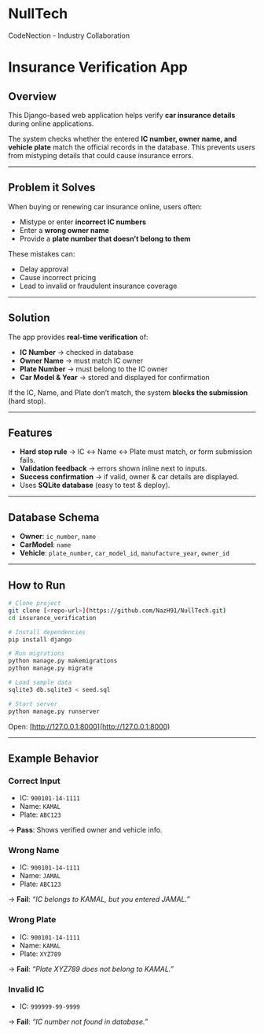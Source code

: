 # NullTech
CodeNection - Industry Collaboration

# Insurance Verification App

## Overview
This Django-based web application helps verify **car insurance details** during online applications.  

The system checks whether the entered **IC number, owner name, and vehicle plate** match the official records in the database. This prevents users from mistyping details that could cause insurance errors.  

---

## Problem it Solves
When buying or renewing car insurance online, users often:  
- Mistype or enter **incorrect IC numbers**  
- Enter a **wrong owner name**  
- Provide a **plate number that doesn’t belong to them**  

These mistakes can:  
- Delay approval  
- Cause incorrect pricing  
- Lead to invalid or fraudulent insurance coverage  

---

## Solution
The app provides **real-time verification** of:  
- **IC Number** → checked in database  
- **Owner Name** → must match IC owner  
- **Plate Number** → must belong to the IC owner  
- **Car Model & Year** → stored and displayed for confirmation  

If the IC, Name, and Plate don’t match, the system **blocks the submission** (hard stop).  

---

## Features
- **Hard stop rule** → IC ↔ Name ↔ Plate must match, or form submission fails.  
- **Validation feedback** → errors shown inline next to inputs.  
- **Success confirmation** → if valid, owner & car details are displayed.  
- Uses **SQLite database** (easy to test & deploy).  

---

## Database Schema
- **Owner**: `ic_number`, `name`  
- **CarModel**: `name`  
- **Vehicle**: `plate_number`, `car_model_id`, `manufacture_year`, `owner_id`  

---

## How to Run
```bash
# Clone project
git clone [<repo-url>](https://github.com/NazH91/NullTech.git)
cd insurance_verification

# Install dependencies
pip install django

# Run migrations
python manage.py makemigrations
python manage.py migrate

# Load sample data
sqlite3 db.sqlite3 < seed.sql

# Start server
python manage.py runserver
```

Open: [http://127.0.0.1:8000](http://127.0.0.1:8000)

---

## Example Behavior
### Correct Input
- IC: `900101-14-1111`  
- Name: `KAMAL`  
- Plate: `ABC123`  

→ **Pass**: Shows verified owner and vehicle info.  

### Wrong Name
- IC: `900101-14-1111`  
- Name: `JAMAL`  
- Plate: `ABC123`  

→ **Fail**: *“IC belongs to KAMAL, but you entered JAMAL.”*  

### Wrong Plate
- IC: `900101-14-1111`  
- Name: `KAMAL`  
- Plate: `XYZ789`  

→ **Fail**: *“Plate XYZ789 does not belong to KAMAL.”*  

### Invalid IC
- IC: `999999-99-9999`  

→ **Fail**: *“IC number not found in database.”*  

